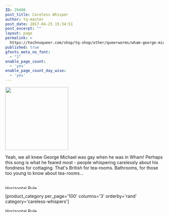 ```yaml
---
ID: 29400
post_title: Careless Whisper
author: tq-master
post_date: 2017-04-25 15:34:51
post_excerpt: ""
layout: page
permalink: >
  https://technoqueer.com/shop/tq-shop/other/queerworms/wham-george-michael/careless-whisper/
published: true
gfonts_meta_no_font:
  - "1"
enable_page_count:
  - 'yes'
enable_page_count_day_wise:
  - 'yes'
---
```

<img src="https://technoqueer.com/shop/wp-content/uploads/2017/04/btn-careless.png" alt="" width="200" height="200" class="alignleft size-full wp-image-29413" />
<p style="text-align: left;">Yeah, we all knew George Michael was gay when he was in Wham! Perhaps this song is what he feared most - people whispering carelessly about his fondness for cottaging. That's British for tea-rooms. Bathrooms, for those too young to know about tea-rooms…</p>
<br clear="all">


<img class="aligncenter size-full wp-image-99" src="https://technoqueer.com/shop/wp-content/uploads/2017/03/Rainbow-HR.jpg" alt="Horizontal Rule" width="800" height="11" />


[product_category per_page='100' columns='3' orderby='rand' category='careless-whispers']

<img src="https://technoqueer.com/shop/wp-content/uploads/2017/03/Rainbow-HR.jpg" alt="Horizontal Rule" width="800" height="11" class="aligncenter size-full wp-image-99" />